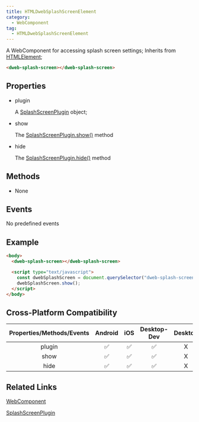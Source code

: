 ```yaml
---
title: HTMLDwebSplashScreenElement
category:
  - WebComponent
tag:
  - HTMLDwebSplashScreenElement  
---
```


A WebComponent for accessing splash screen settings;
Inherits from [HTMLElement](https://developer.mozilla.org/en-US/docs/Web/API/HTMLElement);

```html
<dweb-splash-screen></dweb-splash-screen>
```

## Properties

  - plugin

    A [SplashScreenPlugin](../../plugin/splash-screen/index.md) object;

  - show

    The [SplashScreenPlugin.show()](../../plugin/splash-screen/show.md) method

  - hide

    The [SplashScreenPlugin.hide()](../../plugin/splash-screen/hide.md) method


## Methods

  - None

## Events

  No predefined events  

## Example

```html
<body>
  <dweb-splash-screen></dweb-splash-screen>

  <script type="text/javascript">
    const dwebSplashScreen = document.querySelector("dweb-splash-screen");
    dwebSplashScreen.show();
  </script>
</body>
```


## Cross-Platform Compatibility

| Properties/Methods/Events | Android | iOS | Desktop-Dev | Desktop |
|:------------:|:-------:|:---:|:-----------:|:-------:|
| plugin       | ✅      | ✅   | ✅           | X       |
| show         | ✅      | ✅   | ✅           | X       |
| hide         | ✅      | ✅   | ✅           | X       |

## Related Links

  [WebComponent](./index.md)


  [SplashScreenPlugin](../../plugin/splash-screen/index.md)